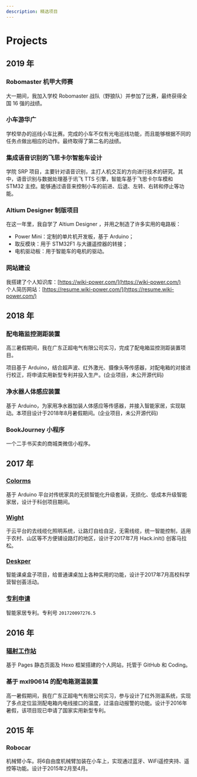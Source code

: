 ```yaml
---
description: 精选项目
---
```


# Projects

## 2019 年

### Robomaster 机甲大师赛

大一期间，我加入学校 Robomaster 战队（野狼队）并参加了比赛，最终获得全国 16 强的战绩。

### 小车游华广

学校举办的巡线小车比赛。完成的小车不仅有光电巡线功能，而且能够根据不同的任务点做出相应的动作。最终取得了第二名的战绩。

### 集成语音识别的飞思卡尔智能车设计

学院 SRP 项目，主要针对语音识别，主打人机交互的方向进行技术的研究。其中，语音识别与数据处理基于讯飞 TTS 引擎，智能车基于飞思卡尔车模和 STM32 主控。能够通过语音来控制小车的前进、后退、左转、右转和停止等功能。

### Altium Designer 制版项目

在这一年里，我自学了 Altium Designer ，并用之制造了许多实用的电路板：

* Power Mini：定制的单片机开发板，基于 Arduino；
* 取反模块：用于 STM32F1 与大疆遥控器的转接；
* 电机驱动板：用于智能车的电机的驱动。

### 网站建设

我搭建了个人知识库：[https://wiki-power.com/](https://wiki-power.com/)  
个人简历网站：[https://resume.wiki-power.com/](https://resume.wiki-power.com/)

## 2018 年

### **配电箱监控测距装置** 

高三暑假期间，我在广东正超电气有限公司实习，完成了配电箱监控测距装置项目。

项目基于 Arduino，结合超声波、红外激光、摄像头等传感器，对配电箱的对接进行校正，将申请实用新型专利并投入生产。\(企业项目，未公开源代码\)

### **净水器人体感应装置** 

基于 Arduino，为家用净水器加装人体感应等传感器，并接入智能家居，实现联动。本项目设计于2018年8月暑假期间。\(企业项目，未公开源代码\)

### BookJourney 小程序

一个二手书买卖的商城类微信小程序。

## 2017 年

### [**Colorms**](https://github.com/linyuxuanlin/CASTIC) 

基于 Arduino 平台对传统家具的无损智能化升级套装，无损化、低成本升级智能家居，设计于科创项目期间。

### [**Wight**](https://github.com/linyuxuanlin/Wight) 

于云平台的去线缆化照明系统，让路灯自给自足，无需线缆，统一智能控制，适用于农村、山区等不方便铺设路灯的地区，设计于2017年7月 Hack.init\(\) 创客马拉松。

### [**Deskper**](https://github.com/linyuxuanlin/Deskper) 

智能课桌盒子项目，给普通课桌加上各种实用的功能，设计于2017年7月高校科学营智创荟活动。

### [**专利申请**](https://github.com/linyuxuanlin/CASTIC/tree/master/%E4%B8%93%E5%88%A9%E7%9B%B8%E5%85%B3) 

智能家居专利。专利号 `201720097276.5`

## 2016 年

### [**辐射工作站**](https://radiastu.com) 

基于 Pages 静态页面及 Hexo 框架搭建的个人网站，托管于 GitHub 和 Coding。

### **基于 mxl90614 的配电箱测温装置** 

高一暑假期间，我在广东正超电气有限公司实习，参与设计了红外测温系统，实现了多点定位监测配电箱内电线接口的温度，过温自动报警的功能。设计于2016年暑假，该项目现已申请了国家实用新型专利。

## 2015 年

### **Robocar** 

机械臂小车。将6自由度机械臂加装在小车上，实现通过蓝牙、WiFi遥控夹持、遥控等功能。设计于2015年2月至4月。


